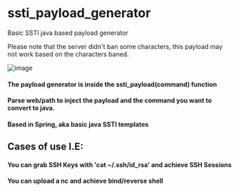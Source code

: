 # ssti_payload_generator
Basic SSTI java based payload generator

Please note that the server didn't ban some characters, this payload may not work based on the characters baned.

![image](https://user-images.githubusercontent.com/15212130/186422425-fda6d84e-f56b-437f-89ef-4f4351d77716.png)


#### The payload generator is inside the ssti_payload(command) function

#### Parse web/path to inject the payload and the command you want to convert to java.

#### Based in Spring, aka basic java SSTI templates

## Cases of use I.E:

#### You can grab SSH Keys with 'cat ~/.ssh/id_rsa' and achieve SSH Sessions

#### You can upload a nc and achieve bind/reverse shell

